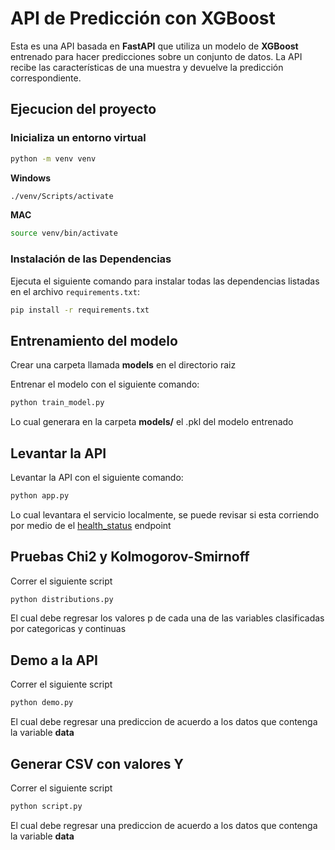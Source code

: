 # API de Predicción con XGBoost

Esta es una API basada en **FastAPI** que utiliza un modelo de **XGBoost** entrenado para hacer predicciones sobre un conjunto de datos. La API recibe las características de una muestra y devuelve la predicción correspondiente.

## Ejecucion del proyecto

### Inicializa un entorno virtual 

```bash
python -m venv venv
```

**Windows**
```bash
./venv/Scripts/activate
```

**MAC**
```bash
source venv/bin/activate
```


### Instalación de las Dependencias

Ejecuta el siguiente comando para instalar todas las dependencias listadas en el archivo `requirements.txt`:

```bash
pip install -r requirements.txt
```

## Entrenamiento del modelo 

Crear una carpeta llamada **models** en el directorio raiz

Entrenar el modelo con el siguiente comando:

```bash
python train_model.py
```

Lo cual generara en la carpeta **models/** el .pkl del modelo entrenado

## Levantar la API 

Levantar la API con el siguiente comando:

```bash
python app.py
```

Lo cual levantara el servicio localmente, se puede revisar si esta corriendo por medio de el [health_status](http://127.0.0.1:1234/health) endpoint

## Pruebas Chi2 y Kolmogorov-Smirnoff

Correr el siguiente script

```bash
python distributions.py
```
El cual debe regresar los valores p de cada una de las variables clasificadas por categoricas y continuas


## Demo a la API

Correr el siguiente script

```bash
python demo.py
```

El cual debe regresar una prediccion de acuerdo a los datos que contenga la variable **data**


## Generar CSV con valores Y

Correr el siguiente script

```bash
python script.py
```

El cual debe regresar una prediccion de acuerdo a los datos que contenga la variable **data**



